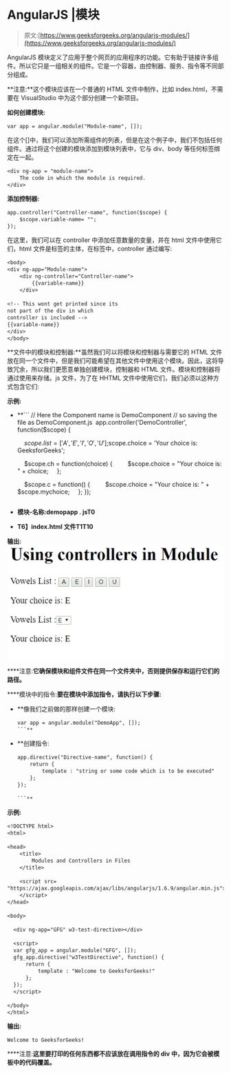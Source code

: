 # AngularJS |模块

> 原文:[https://www.geeksforgeeks.org/angularjs-modules/](https://www.geeksforgeeks.org/angularjs-modules/)

AngularJS 模块定义了应用于整个网页的应用程序的功能。它有助于链接许多组件。所以它只是一组相关的组件。它是一个容器，由控制器、服务、指令等不同部分组成。

**注意:**这个模块应该在一个普通的 HTML 文件中制作，比如 index.html，不需要在 VisualStudio 中为这个部分创建一个新项目。

**如何创建模块:**

```
var app = angular.module("Module-name", []);
```

在这个[]中，我们可以添加所需组件的列表，但是在这个例子中，我们不包括任何组件。通过将这个创建的模块添加到模块列表中，它与 div、body 等任何标签绑定在一起。

```
<div ng-app = "module-name">
    The code in which the module is required.
</div>
```

**添加控制器:**

```
app.controller("Controller-name", function($scope) {
    $scope.variable-name= "";
});
```

在这里，我们可以在 controller 中添加任意数量的变量，并在 html 文件中使用它们，html 文件是标签的主体，在标签中，controller 通过编写:

```
<body>
<div ng-app="Module-name">
    <div ng-controller="Controller-name">
        {{variable-name}}
    </div>

<!-- This wont get printed since its
not part of the div in which 
controller is included -->
{{variable-name}}  
</div>
</body>
```

**文件中的模块和控制器:**虽然我们可以将模块和控制器与需要它的 HTML 文件放在同一个文件中，但是我们可能希望在其他文件中使用这个模块。因此，这将导致冗余，所以我们更愿意单独创建模块，控制器和 HTML 文件。模块和控制器将通过使用来存储。js 文件，为了在 HHTML 文件中使用它们，我们必须以这种方式包含它们:

**示例:**

*   **```
    // Here the Component name is DemoComponent
    // so saving the file as DemoComponent.js 
    app.controller('DemoController', function($scope) {

        $scope.list = ['A', 'E', 'I', 'O', 'U'];
        $scope.choice = 'Your choice is: GeeksforGeeks';

        $scope.ch = function(choice) {
            $scope.choice = "Your choice is: " + choice;
        };

        $scope.c = function() {
            $scope.choice = "Your choice is: " + $scope.mychoice;
        };
    });
    ```** 
*   **模块-名称:**demopapp . js**T0**
*   **T6】index.html 文件T1T10**

****输出:**
![Controllers](img/5ac18583db48903a82c0a071767b7759.png)**

****注意:**它确保模块和组件文件在同一个文件夹中，否则提供保存和运行它们的路径。**

****模块中的指令:**要在模块中添加指令，请执行以下步骤:**

*   **像我们之前做的那样创建一个模块:

    ```
    var app = angular.module("DemoApp", []);
    ```** 
*   **创建指令:

    ```
    app.directive("Directive-name", function() {
        return {
            template : "string or some code which is to be executed"
        };
    });

    ```** 

****示例:****

```
<!DOCTYPE html>
<html>

<head>
    <title>
        Modules and Controllers in Files
    </title>    

    <script src=
"https://ajax.googleapis.com/ajax/libs/angularjs/1.6.9/angular.min.js">
    </script>
</head> 

<body>

  <div ng-app="GFG" w3-test-directive></div>

  <script>
  var gfg_app = angular.module("GFG", []);
  gfg_app.directive("w3TestDirective", function() {
      return {
          template : "Welcome to GeeksforGeeks!"
      };
  });
  </script>

</body>
</html>
```

****输出:****

```
Welcome to GeeksforGeeks!
```

****注意:**这里要打印的任何东西都不应该放在调用指令的 div 中，因为它会被模板中的代码覆盖。**